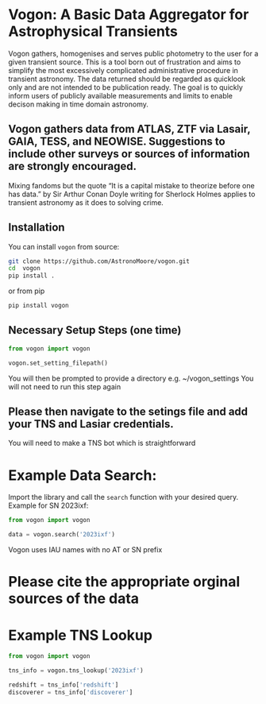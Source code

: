 # Vogon: A Basic Data Aggregator for Astrophysical Transients

Vogon gathers, homogenises and serves public photometry to the user for a given transient source. This is a tool born out of frustration and aims to simplify the most excessively complicated administrative procedure in transient astronomy. The data returned should be regarded as quicklook only and are not intended to be publication ready. The goal is to quickly inform users of publicly available measurements and limits to enable decison making in time domain astronomy. 

## Vogon gathers data from ATLAS, ZTF via Lasair, GAIA, TESS, and NEOWISE. Suggestions to include other surveys or sources of information are strongly encouraged.

Mixing fandoms but the quote “It is a capital mistake to theorize before one has data.” by Sir Arthur Conan Doyle writing for Sherlock Holmes applies to transient astronomy as it does to solving crime.


## Installation

You can install `vogon` from source:

```bash 
git clone https://github.com/AstronoMoore/vogon.git
cd  vogon
pip install .
```
or from pip 

```bash 
pip install vogon
```

## Necessary Setup Steps (one time)

```python
from vogon import vogon

vogon.set_setting_filepath()

```
You will then be prompted to provide a directory e.g. ~/vogon_settings 
You will not need to run this step again


## Please then navigate to the setings file and add your TNS and Lasiar credentials.

You will need to make a TNS bot which is straightforward

# Example Data Search:

Import the library and call the `search` function with your desired query. Example for SN 2023ixf:

```python
from vogon import vogon

data = vogon.search('2023ixf')
```

Vogon uses IAU names with no AT or SN prefix

# Please cite the appropriate orginal sources of the data

# Example TNS Lookup

```python
from vogon import vogon

tns_info = vogon.tns_lookup('2023ixf')

redshift = tns_info['redshift']
discoverer = tns_info['discoverer']
```
